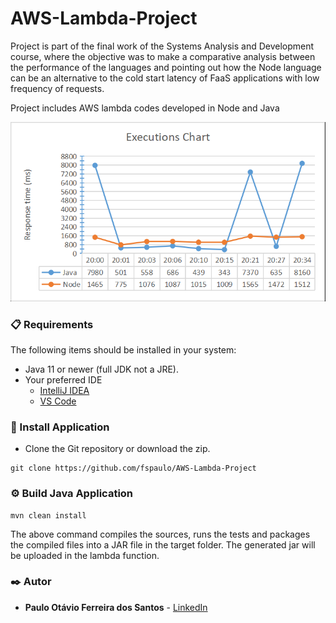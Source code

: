 # AWS-Lambda-Project

Project is part of the final work of the Systems Analysis and Development course, 
where the objective was to make a comparative analysis between the performance of the languages 
and pointing out how the Node language can be an alternative to the cold start latency of FaaS applications with low frequency of requests.

Project includes AWS lambda codes developed in Node and Java

![Logo](./assets/chat1.png)


### 📋 Requirements

The following items should be installed in your system:
* Java 11 or newer (full JDK not a JRE).
* Your preferred IDE
    * [IntelliJ IDEA](https://www.jetbrains.com/idea/)
    * [VS Code](https://code.visualstudio.com)

### 🔧 Install Application

- Clone the Git repository or download the zip.

```
git clone https://github.com/fspaulo/AWS-Lambda-Project
```

### ⚙ Build Java Application
```
mvn clean install
```
The above command compiles the sources, runs the tests and packages the compiled files into a JAR file in the target folder. 
The generated jar will be uploaded in the lambda function.

### ✒️ Autor

* **Paulo Otávio Ferreira dos Santos** - [LinkedIn](https://www.linkedin.com/in/paulo-otavio-ferreira/)

